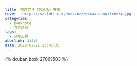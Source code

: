 ```yaml
---
title: 构建之法（第三版）书摘
cover: 'https://s2.loli.net/2022/02/09/KaAs1iuQIfxR95J.jpg'
categories:
  - Booknote
  - 专业技能
tags:
  - 软件工程
abbrlink: 31515
date: 2022-02-21 23:46:35
---
```



{% douban book 27069503 %}